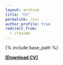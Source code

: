 ```yaml
---
layout: archive
title: "CV"
permalink: /cv/
author_profile: true
redirect_from:
  - /resume
---
```


{% include base_path %}

<a href="https://dariolandwehr.github.io/files/CV_DarioLandwehr.pdf" target="_blank"><strong>[Download CV]</strong></a>


